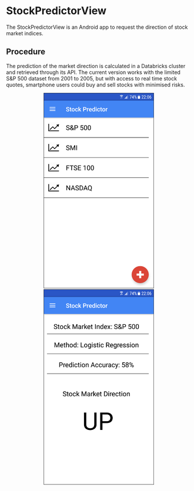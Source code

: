 # StockPredictorView

The StockPredictorView is an Android app to request the direction of stock market indices.

## Procedure
The prediction of the market direction is calculated in a Databricks cluster and retrieved through its API.
The current version works with the limited S&P 500 dataset from 2001 to 2005, but with access to real time stock quotes, smartphone users could buy and sell stocks with minimised
risks.

<p align="center">
  <img src="images/view1.png" width="300"/>
  <img src="images/view2.png" width="300"/>
</p>

